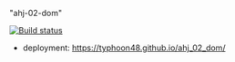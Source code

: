 "ahj-02-dom"

[![Build status](https://ci.appveyor.com/api/projects/status/t4yi4govsw58qa4d/branch/main?svg=true)](https://ci.appveyor.com/project/TyphooN48/ahj-02-dom/branch/main)

- deployment: https://typhoon48.github.io/ahj_02_dom/